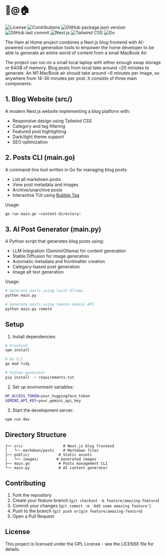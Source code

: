 # 🐷@🏠
![License](https://img.shields.io/github/license/paradise-runner/ham-at-home)
![Contributions](https://img.shields.io/github/contributors/paradise-runner/ham-at-home)
![GitHub package.json version](https://img.shields.io/github/package-json/v/paradise-runner/phashboards)
![GitHub last commit](https://img.shields.io/github/last-commit/paradise-runner/phashboards)
![Next.js](https://img.shields.io/badge/Next.js-000000?logo=nextdotjs&logoColor=white)
![Tailwind CSS](https://img.shields.io/badge/Tailwind_CSS-38B2AC?logo=tailwind-css&logoColor=white)
![Go](https://img.shields.io/badge/Go-00ADD8?logo=go&logoColor=white)

The Ham at Home project combines a Next.js blog frontend with AI-powered content generation tools to empower the home developer to be able to generate an entire world of content from a small MacBook Air. 

The project can run on a small local laptop with either enough swap storage or 64GB of memory. Blog posts from local take around ~20 minutes to generate. An M1 MacBook air should take around ~6 minutes per image, so anywhere from 14-30 minutes per post. It consists of three main components:

## 1. Blog Website (src/)
A modern Next.js website implementing a blog platform with:
- Responsive design using Tailwind CSS
- Category and tag filtering
- Featured post highlighting
- Dark/light theme support
- SEO optimization

## 2. Posts CLI (main.go)
A command-line tool written in Go for managing blog posts:
- List all markdown posts
- View post metadata and images
- Archive/unarchive posts
- Interactive TUI using [Bubble Tea](https://github.com/charmbracelet/bubbletea)

Usage:
```bash
go run main.go <content-directory>
```

## 3. AI Post Generator (main.py)
A Python script that generates blog posts using:
- LLM integration (Gemini/Ollama) for content generation
- Stable Diffusion for image generation
- Automatic metadata and frontmatter creation
- Category-based post generation
- Image alt text generation

Usage:
```bash
# Generate posts using local Ollama
python main.py

# Generate posts using remote Gemini API
python main.py remote
```

## Setup

1. Install dependencies:
```bash
# Frontend
npm install

# Go CLI
go mod tidy

# Python generator
pip install -r requirements.txt
```

2. Set up environment variables:
```bash
HF_ACCESS_TOKEN=your_huggingface_token
GEMINI_API_KEY=your_gemini_api_key
```

3. Start the development server:
```bash
npm run dev
```

## Directory Structure

```
├── src/                  # Next.js blog frontend
│   └── markdown/posts    # Markdown files
├── public/             # Static assets
│   └── images/        # Generated images
├── main.go             # Posts management CLI
└── main.py             # AI content generator
```

## Contributing

1. Fork the repository
2. Create your feature branch (`git checkout -b feature/amazing-feature`)
3. Commit your changes (`git commit -m 'Add some amazing feature'`)
4. Push to the branch (`git push origin feature/amazing-feature`)
5. Open a Pull Request

## License

This project is licensed under the GPL License - see the LICENSE file for details.
